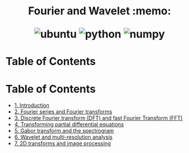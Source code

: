<h1 align="center">
<p> Fourier and Wavelet :memo:</p>
<p>
<img alt="ubuntu" src="https://img.shields.io/badge/ubuntu-%3E%3D18.04-blueviolet?style=for-the-badge&logo=ubuntu">
<img alt="python" src="https://img.shields.io/badge/python-%3E%3D3.6-blue?style=for-the-badge&logo=python">
<img alt="numpy" src="https://img.shields.io/badge/numpy-%3E%3D1.19-skyblue?style=for-the-badge&logo=numpy">
</p>
</h1>
<h1 align="left">
<p> Table of Contents </p>
</h1>

# Table of Contents

- [1. Introduction](1-Introduction.md)
- [2. Fourier series and Fourier transforms](2-FourierseriesandFouriertransforms.md)
- [3. Discrete Fourier transform (DFT) and fast Fourier Transform (FFT)](3-DFTnFFT.md)
- [4. Transforming partial differential equations](4-TransformingPartialDifferentialEquations.md)
- [5. Gabor transform and the spectrogram](5-GaborTransformnTheSpectrogram.md)
- [6. Wavelet and multi-resolution analysis](6-WaveletnMulti-ResolutionAnalysis.md)
- [7. 2D transforms and image processing](7-2DTransformsnImageProcessing.md)